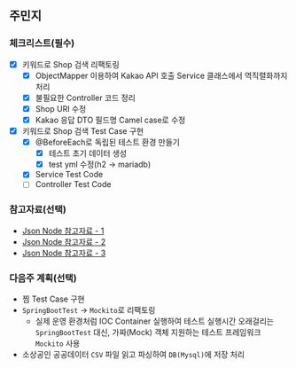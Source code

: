 ## 주민지

### 체크리스트(필수)

- [x]  키워드로 Shop 검색 리팩토링
    - [x]  ObjectMapper 이용하여 Kakao API 호출 Service 클래스에서 역직렬화까지 처리
    - [x]  불필요한 Controller 코드 정리
    - [x]  Shop URI 수정
    - [x]  Kakao 응답 DTO 필드명 Camel case로 수정
- [x]  키워드로 Shop 검색 Test Case 구현
    - [x]  @BeforeEach로 독립된 테스트 환경 만들기
        - [x]  테스트 초기 데이터 생성
        - [x]  test yml 수정(h2 → mariadb)
    - [x]  Service Test Code
    - [ ]  Controller Test Code

### 참고자료(선택)

- [Json Node 참고자료 - 1](https://hianna.tistory.com/638)
- [Json Node 참고자료 - 2](https://velog.io/@chlwogur2/%EC%A4%91%EC%B2%A9%EB%90%9C-JSON%EC%9D%84-Java-Object-%EB%A1%9C-%EB%A7%A4%ED%95%91%ED%95%98%EB%8A%94-%EB%B0%A9%EB%B2%952-With-Jackson)
- [Json Node 참고자료 - 3](https://livenow14.tistory.com/68)

### 다음주 계획(선택)

- 찜 Test Case 구현
- `SpringBootTest` → `Mockito`로 리팩토링
  - 실제 운영 환경처럼 IOC Container 실행하여 테스트 실행시간 오래걸리는 `SpringBootTest` 대신, 가짜(Mock) 객체 지원하는 테스트 프레임워크 `Mockito` 사용
- 소상공인 공공데이터 `CSV` 파일 읽고 파싱하여 `DB(Mysql)`에 저장 처리
